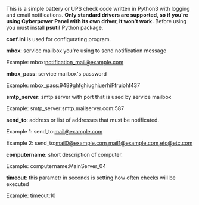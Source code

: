 This is a simple battery or UPS check code written in Python3 with logging and email notifications.
<b>Only standard drivers are supported, so if you're using Cyberpower Panel with its own driver, it won't work.</b>
Before using you must install <b>psutil</b> Python package.

<b>conf.ini</b> is used for configurating program.

<b>mbox</b>: service mailbox you're using to send notification message

Example:
mbox:notification_mail@example.com

<b>mbox_pass</b>: service mailbox's password

Example:
mbox_pass:9489ghfghiughiuerhiFfruiohf437

<b>smtp_server</b>: smtp server with port that is used by service mailbox

Example:
smtp_server:smtp.mailserver.com:587

<b>send_to</b>: address or list of addresses that must be notificated. 

Example 1:
send_to:mail@example.com

Example 2:
send_to:mail0@example.com,mail1@example.com,etc@etc.com

<b>computername</b>: short description of computer.

Example:
computername:MainServer_04

<b>timeout</b>: this parametr in seconds is setting how often checks will be executed

Example:
timeout:10

